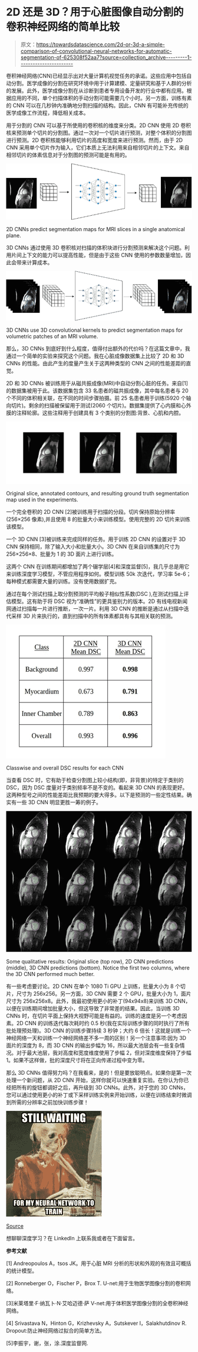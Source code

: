 # 2D 还是 3D？用于心脏图像自动分割的卷积神经网络的简单比较

> 原文：<https://towardsdatascience.com/2d-or-3d-a-simple-comparison-of-convolutional-neural-networks-for-automatic-segmentation-of-625308f52aa7?source=collection_archive---------1----------------------->

卷积神经网络(CNN)已经显示出对大量计算机视觉任务的承诺。这些应用中包括自动分割。医学成像的分割在研究环境中用于计算建模、定量研究和基于人群的分析的发展。此外，医学成像分割在从诊断到患者专用设备开发的行业中都有应用。根据应用的不同，单个扫描体积的手动分割可能需要几个小时。另一方面，训练有素的 CNN 可以在几秒钟内准确地分割扫描的结构。因此，CNN 有可能补充传统的医学成像工作流程，降低相关成本。

用于分割的 CNN 可以基于所使用的卷积核的维度来分类。2D CNN 使用 2D 卷积核来预测单个切片的分割图。通过一次对一个切片进行预测，对整个体积的分割图进行预测。2D 卷积核能够利用切片的高度和宽度来进行预测。然而，由于 2D CNN 采用单个切片作为输入，它们本质上无法利用来自相邻切片的上下文。来自相邻切片的体素信息对于分割图的预测可能是有用的。

![](img/778d0987c40d989ab6e59f81b88e7151.png)

2D CNNs predict segmentation maps for MRI slices in a single anatomical plane.

3D CNNs 通过使用 3D 卷积核对扫描的体积块进行分割预测来解决这个问题。利用片间上下文的能力可以提高性能，但是由于这些 CNN 使用的参数数量增加，因此会带来计算成本。

![](img/1d8ed77057a898c28115a17cb68c842c.png)

3D CNNs use 3D convolutional kernels to predict segmentation maps for volumetric patches of an MRI volume.

那么，3D CNNs 到底好到什么程度，值得付出额外的代价吗？在这篇文章中，我通过一个简单的实验来探究这个问题。我在心脏成像数据集上比较了 2D 和 3D CNNs 的性能。由此产生的度量产生关于这两种类型的 CNN 之间的性能差距的直觉。

2D 和 3D CNNs 被训练用于从磁共振成像(MRI)中自动分割心脏的任务。来自[1]的数据集被用于此。该数据集包含 33 名患者的磁共振成像，其中每名患者与 20 个不同的体积相关联，在不同的时间步骤拍摄。前 25 名患者用于训练(5920 个轴向切片)。剩余的扫描被保留用于测试(2060 个切片)。数据集提供了心内膜和心外膜的注释轮廓。这些注释用于创建具有 3 个类别的分割图:背景、心肌和内腔。

![](img/066d03e1e8848cd34fca2504b2354b1e.png)

Original slice, annotated contours, and resulting ground truth segmentation map used in the experiments.

一个完全卷积的 2D CNN [2]被训练用于扫描的分段。切片保持原始分辨率(256×256 像素),并且使用 8 的批量大小来训练模型。使用完整的 2D 切片来训练该模型。

一个 3D CNN [3]被训练来完成同样的任务。用于训练 2D CNN 的设置对于 3D CNN 保持相同，除了输入大小和批量大小。3D CNN 在来自训练集的尺寸为 256×256×8、批量为 1 的 3D 面片上进行训练。

这两个 CNN 在训练期间都增加了两个辍学层[4]和深度监督[5]，我几乎总是用它来训练深度学习模型，不管应用程序如何。模型训练 50k 次迭代，学习率 5e-6；每种模式都需要大量的训练。没有使用数据扩充。

通过在每个测试扫描上取分割预测的平均骰子相似性系数(DSC ),在测试扫描上评估模型。这有助于将 DSC 视为“准确性”的更具鉴别力的版本。2D 有线电视新闻网通过扫描每一片进行推断，一次一片。利用 3D CNN 的推断是通过从扫描中迭代采样 3D 片来执行的，直到扫描中的所有体素都具有与其相关联的预测。

![](img/0358ec8bec8425af7f83f90dcd938f7f.png)

Classwise and overall DSC results for each CNN

当查看 DSC 时，它有助于检查分割图上较小结构(即，非背景)的特定于类别的 DSC，因为 DSC 度量对于类别频率不是不变的。看起来 3D CNN 的表现更好。这两种型号之间的性能差距比我预期的要大得多。以下是预测的一些定性结果。确实有一些 3D CNN 明显更胜一筹的例子。

![](img/348c0640a420a90c26e94c9780c6e40d.png)

Some qualitative results: Original slice (top row), 2D CNN predictions (middle), 3D CNN predictions (bottom). Notice the first two columns, where the 3D CNN performed much better.

有一些考虑要讨论。2D CNN 在单个 1080 Ti GPU 上训练，批量大小为 8 个切片，尺寸为 256x256。另一方面，3D CNN 需要 2 个 GPU，批量大小为 1，面片尺寸为 256x256x8。此外，我最初使用更小的补丁(94x94x8)来训练 3D CNN，以便在训练期间增加批量大小，但这导致了非常差的结果。因此，当训练 3D CNNs 时，在切片平面上保持大视野可能是有益的。训练的速度是另一个考虑因素。2D CNN 的训练迭代每次耗时约 0.5 秒(我在实际训练步骤的同时执行了所有批处理预处理)。3D CNN 的训练步骤持续 3 秒钟；大约 6 倍长！这就是训练一个神经网络一天和训练一个神经网络差不多一周的区别！另一个注意事项:因为 3D 面片的深度为 8，而 3D CNN 的输出步幅为 16，所以最大池层会有一些复杂情况。对于最大池层，我对高度和宽度维度使用了步幅 2，但对深度维度保持了步幅 1。如果不这样做，批的深度尺寸将在正向传递过程中变为零。

那么 3D CNNs 值得努力吗？在我看来，是的！但是要放聪明点。如果你是第一次处理一个新问题，从 2D CNN 开始，这样你就可以快速重复实验。在你认为你已经把所有的旋钮都调好之后，再升级到 3D CNNs。此外，对于您的 3D CNNs，您可以通过使用更小的补丁或下采样训练实例来开始训练，以便在训练结束时微调到所需的分辨率之前加快训练步骤！

![](img/b69a52445ea4412a2ff63c7ffba4f069.png)

[Source](https://memegenerator.net/instance/72296984/waiting-skeleton-near-computer-still-waiting-for-my-neural-network-to-train)

想聊聊深度学习？在 LinkedIn 上联系我或者在下面留言。

**参考文献**

[1] Andreopoulos A，tsos JK。用于心脏 MRI 分析的形状和外观的有效且可概括的统计模型。

[2] Ronneberger O，Fischer P，Brox T. U-net:用于生物医学图像分割的卷积网络。

[3]米莱塔里·F·纳瓦卜·N·艾哈迈德·萨 V-net:用于体积医学图像分割的全卷积神经网络。

[4] Srivastava N，Hinton G，Krizhevsky A，Sutskever I，Salakhutdinov R. Dropout:防止神经网络过拟合的简单方法。

[5]李振宇，谢，张，涂.深度监督网.